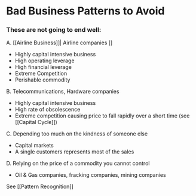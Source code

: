 # Bad Business Patterns to Avoid

### These are not going to end well:

A. [[Airline Business]]| Airline companies ]]
- Highly capital intensive business
- High operating leverage
- High financial leverage
- Extreme Competition
- Perishable commodity

B. Telecommunications, Hardware companies
- Highly capital intensive business
- High rate of obsolescence
- Extreme competition causing price to fall rapidly over a short time (see [[Capital Cycle]])

C. Depending too much on the kindness of someone else
- Capital markets
- A single customers represents most of the sales


D. Relying on the price of a commodity you cannot control
- Oil & Gas companies, fracking companies, mining companies

See [[Pattern Recognition]]